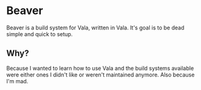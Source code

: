 # Beaver

Beaver is a build system for Vala, written in Vala. It's goal is to be dead simple and quick to setup.

## Why?

Because I wanted to learn how to use Vala and the build systems available were either ones I didn't like or weren't maintained anymore. Also because I'm mad.
